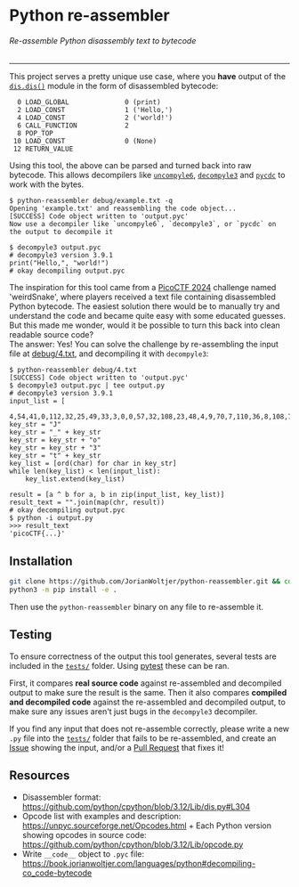 Python re-assembler
============================

###### Re-assemble Python disassembly text to bytecode

 ---

This project serves a pretty unique use case, where you **have** output of the [`dis.dis()`](https://docs.python.org/3/library/dis.html#dis.dis) module in the form of disassembled bytecode:

```
  0 LOAD_GLOBAL              0 (print)
  2 LOAD_CONST               1 ('Hello,')
  4 LOAD_CONST               2 ('world!')
  6 CALL_FUNCTION            2
  8 POP_TOP
 10 LOAD_CONST               0 (None)
 12 RETURN_VALUE
```

Using this tool, the above can be parsed and turned back into raw bytecode. This allows decompilers like [`uncompyle6`](https://github.com/rocky/python-uncompyle6/releases), [`decompyle3`](https://github.com/rocky/python-decompile3/blob/master/decompyle3/main.py) and [`pycdc`](https://github.com/zrax/pycdc) to work with the bytes. 

```Shell
$ python-reassembler debug/example.txt -q
Opening 'example.txt' and reassembling the code object...
[SUCCESS] Code object written to 'output.pyc'
Now use a decompiler like `uncompyle6`, `decompyle3`, or `pycdc` on the output to decompile it

$ decompyle3 output.pyc
# decompyle3 version 3.9.1
print("Hello,", "world!")
# okay decompiling output.pyc
```

The inspiration for this tool came from a [PicoCTF 2024](https://picoctf.org/competitions/2024-spring.html) challenge named 'weirdSnake', where players received a text file containing disassembled Python bytecode. The easiest solution there would be to manually try and understand the code and became quite easy with some educated guesses. But this made me wonder, would it be possible to turn this back into clean readable source code?  
The answer: Yes! You can solve the challenge by re-assembling the input file at [debug/4.txt](debug/4.txt), and decompiling it with `decompyle3`:

```Shell
$ python-reassembler debug/4.txt
[SUCCESS] Code object written to 'output.pyc'
$ decompyle3 output.pyc | tee output.py
# decompyle3 version 3.9.1
input_list = [
 4,54,41,0,112,32,25,49,33,3,0,0,57,32,108,23,48,4,9,70,7,110,36,8,108,7,49,10,4,86,43,102,126,92,0,16,58,41,89,78]
key_str = "J"
key_str = "_" + key_str
key_str = key_str + "o"
key_str = key_str + "3"
key_str = "t" + key_str
key_list = [ord(char) for char in key_str]
while len(key_list) < len(input_list):
    key_list.extend(key_list)

result = [a ^ b for a, b in zip(input_list, key_list)]
result_text = "".join(map(chr, result))
# okay decompiling output.pyc
$ python -i output.py
>>> result_text
'picoCTF{...}'
```

## Installation

```Bash
git clone https://github.com/JorianWoltjer/python-reassembler.git && cd python-reassembler
python3 -m pip install -e .
```

Then use the `python-reassembler` binary on any file to re-assemble it.

## Testing

To ensure correctness of the output this tool generates, several tests are included in the [`tests/`](tests/) folder. Using [pytest](https://docs.pytest.org/en/latest/index.html) these can be ran. 

First, it compares **real source code** against re-assembled and decompiled output to make sure the result is the same. Then it also compares **compiled and decompiled code** against the re-assembled and decompiled output, to make sure any issues aren't just bugs in the `decompyle3` decompiler.

If you find any input that does not re-assemble correctly, please write a new `.py` file into the [`tests/`](tests/) folder that fails to be re-assembled, and create an [Issue](https://github.com/JorianWoltjer/python-reassembler/issues) showing the input, and/or a [Pull Request](https://github.com/JorianWoltjer/python-reassembler/pulls) that fixes it!

## Resources

* Disassembler format: https://github.com/python/cpython/blob/3.12/Lib/dis.py#L304
* Opcode list with examples and description: https://unpyc.sourceforge.net/Opcodes.html + Each Python version showing opcodes in source code: https://github.com/python/cpython/blob/3.12/Lib/opcode.py
* Write `__code__` object to `.pyc` file: https://book.jorianwoltjer.com/languages/python#decompiling-co_code-bytecode
